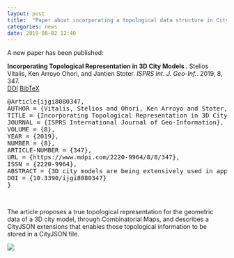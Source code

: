 ```yaml
---
layout: post
title:  "Paper about incorporating a topological data structure in CityJSON published."
categories: news
date: 2019-08-02 12:40
---
```


A new paper has been published:

<div class="filteredelement"><strong> Incorporating Topological Representation in 3D City Models </strong>. Stelios Vitalis, Ken Arroyo Ohori, and Jantien Stoter.<em> ISPRS Int. J. Geo-Inf.</em>. 2019, 8, 347. <br/><a href="https://doi.org/10.3390/ijgi8080347"><i class="fas fa-external-link-alt"></i> DOI</a> <a href="#myref" data-toggle="collapse"><i class="fas fa-caret-square-down"></i> BibTeX</a> <div id="myref" class="collapse" tabindex="-1"><pre class="bibtex">@Article{ijgi8080347,
AUTHOR = {Vitalis, Stelios and Ohori, Ken Arroyo and Stoter, Jantien},
TITLE = {Incorporating Topological Representation in 3D City Models},
JOURNAL = {ISPRS International Journal of Geo-Information},
VOLUME = {8},
YEAR = {2019},
NUMBER = {8},
ARTICLE-NUMBER = {347},
URL = {https://www.mdpi.com/2220-9964/8/8/347},
ISSN = {2220-9964},
ABSTRACT = {3D city models are being extensively used in applications such as evacuation scenarios and energy consumption estimation. The main standard for 3D city models is the CityGML data model which can be encoded through the CityJSON data format. CityGML and CityJSON use polygonal modelling in order to represent geometries. True topological data structures have proven to be more computationally efficient for geometric analysis compared to polygonal modelling. In a previous study, we have introduced a method to topologically reconstruct CityGML models while maintaining the semantic information of the dataset, based solely on the combinatorial map (C-Map) data structure. As a result of the limitations of C-Map&rsquo;s semantic representation mechanism, the resulting datasets could suffer either from semantic information loss or the redundant repetition of them. In this article, we propose a solution for a more efficient representation of geometry, topology and semantics by incorporating the C-Map data structure into the CityGML data model and implementing a CityJSON extension to encode the C-Map data. In addition, we provide an algorithm for the topological reconstruction of CityJSON datasets to append them according to this extension. Finally, we apply our methodology to three open datasets in order to validate our approach when applied to real-world data. Our results show that the proposed CityJSON extension can represent all geometric information of a city model in a lossless way, providing additional topological information for the objects of the model.},
DOI = {10.3390/ijgi8080347}
}
</pre></div></div>

<br>

The article proposes a true topological representation for the geometric data of a 3D city model, through Combinatorial Maps, and describes a CityJSON extensions that enables those topological information to be stored in a CityJSON file.

<a href="https://doi.org/10.3390/ijgi8080347"><img src="{{ site.baseurl }}/img/2019/cityjon-topology-paper.png"/></a><br/>
